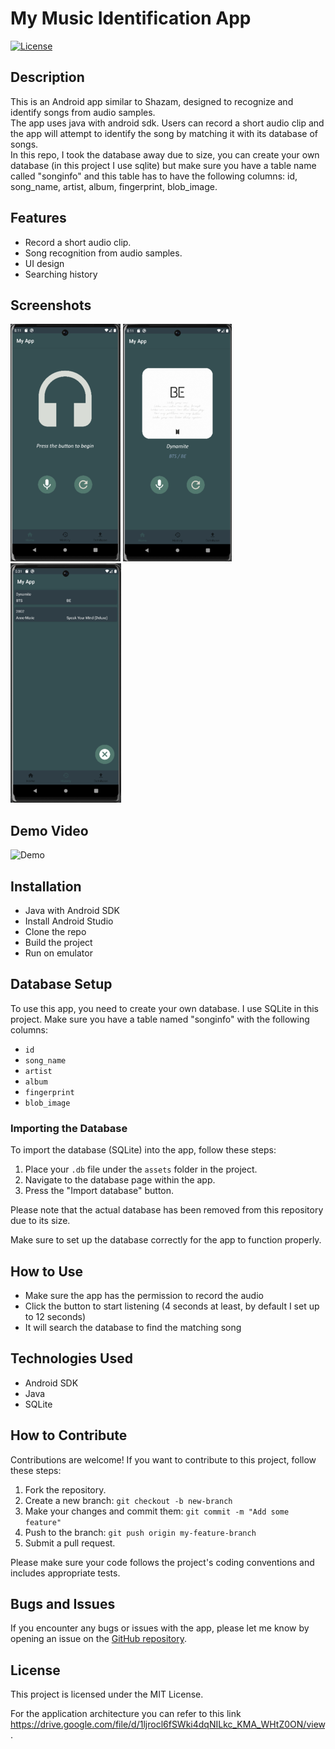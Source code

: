 # My Music Identification App

[![License](https://img.shields.io/badge/license-MIT-blue.svg)](LICENSE)

## Description

This is an Android app similar to Shazam, designed to recognize and identify songs from audio samples.<br> 
The app uses java with android sdk. Users can record a short audio clip and the app will attempt to identify the song by matching it with its database of songs.<br> 
In this repo, I took the database away due to size, you can create your own database (in this project I use sqlite) but make sure you have a table name called "songinfo" and this table has to have the following columns:
id, song_name, artist, album, fingerprint, blob_image.


## Features

- Record a short audio clip.
- Song recognition from audio samples.
- UI design
- Searching history

## Screenshots
![Screenshot 1](screenshots/homepage.png)
![Screenshot 2](screenshots/result.png)
![Screenshot 3](screenshots/history_screenshot.png)

## Demo Video
![Demo](https://www.youtube.com/shorts/nKTkchqOf60)

## Installation

- Java with Android SDK
- Install Android Studio
- Clone the repo
- Build the project
- Run on emulator

## Database Setup

To use this app, you need to create your own database. I use SQLite in this project. Make sure you have a table named "songinfo" with the following columns:

- `id`
- `song_name`
- `artist`
- `album`
- `fingerprint`
- `blob_image`

### Importing the Database

To import the database (SQLite) into the app, follow these steps:

1. Place your `.db` file under the `assets` folder in the project.
2. Navigate to the database page within the app.
3. Press the "Import database" button.

Please note that the actual database has been removed from this repository due to its size.

Make sure to set up the database correctly for the app to function properly.

## How to Use

- Make sure the app has the permission to record the audio
- Click the button to start listening (4 seconds at least, by default I set up to 12 seconds)
- It will search the database to find the matching song

## Technologies Used

- Android SDK
- Java
- SQLite

## How to Contribute

Contributions are welcome! If you want to contribute to this project, follow these steps:

1. Fork the repository.
2. Create a new branch: `git checkout -b new-branch`
3. Make your changes and commit them: `git commit -m "Add some feature"`
4. Push to the branch: `git push origin my-feature-branch`
5. Submit a pull request.

Please make sure your code follows the project's coding conventions and includes appropriate tests.

## Bugs and Issues

If you encounter any bugs or issues with the app, please let me know by opening an issue on the [GitHub repository](https://github.com/elwin212/music_recogn/issues).

## License

This project is licensed under the MIT License.

For the application architecture you can refer to this link https://drive.google.com/file/d/1ljrocl6fSWki4dqNILkc_KMA_WHtZ0ON/view.
